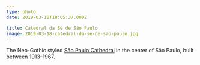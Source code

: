 ```yaml
---
type: photo
date: 2019-03-18T18:05:37.000Z

title: Catedral da Sé de São Paulo
image: 2019-03-18-catedral-da-se-de-sao-paulo.jpg
---
```


The Neo-Gothic styled [São Paulo Cathedral](https://en.wikipedia.org/wiki/São_Paulo_Cathedral) in the center of São Paulo, built between 1913-1967.
